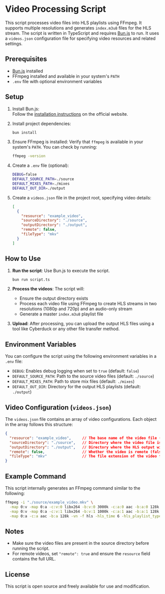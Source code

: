 # Video Processing Script

This script processes video files into HLS playlists using FFmpeg. It supports multiple resolutions and generates `index.m3u8` files for the HLS stream. The script is written in TypeScript and requires [Bun.js](https://bun.sh) to run. It uses a `videos.json` configuration file for specifying video resources and related settings.

## Prerequisites

- [Bun.js](https://bun.sh/) installed
- FFmpeg installed and available in your system's `PATH`
- `.env` file with optional environment variables

## Setup

1. Install Bun.js:  
   Follow the [installation instructions](https://bun.sh/docs/install) on the official website.

2. Install project dependencies:
   ```bash
   bun install
   ```

3. Ensure FFmpeg is installed:
   Verify that `ffmpeg` is available in your system's `PATH`. You can check by running:
   ```bash
   ffmpeg -version
   ```

4. Create a `.env` file (optional):
   ```bash
   DEBUG=false
   DEFAULT_SOURCE_PATH=./source
   DEFAULT_MIXES_PATH=./mixes
   DEFAULT_OUT_DIR=./output
   ```

5. Create a `videos.json` file in the project root, specifying video details:
   ```json
   [
     {
       "resource": "example_video",
       "sourceDirectory": "./source",
       "outputDirectory": "./output",
       "remote": false,
       "fileType": "mkv"
     }
   ]
   ```

## How to Use

1. **Run the script**:
   Use Bun.js to execute the script.
   ```bash
   bun run script.ts
   ```

2. **Process the videos**:
   The script will:
    - Ensure the output directory exists
    - Process each video file using FFmpeg to create HLS streams in two resolutions (1080p and 720p) and an audio-only stream
    - Generate a master `index.m3u8` playlist file

3. **Upload**:
   After processing, you can upload the output HLS files using a tool like Cyberduck or any other file transfer method.

## Environment Variables

You can configure the script using the following environment variables in a `.env` file:

- `DEBUG`: Enables debug logging when set to `true` (default: `false`)
- `DEFAULT_SOURCE_PATH`: Path to the source video files (default: `./source`)
- `DEFAULT_MIXES_PATH`: Path to store mix files (default: `./mixes`)
- `DEFAULT_OUT_DIR`: Directory for the output HLS playlists (default: `./output`)

## Video Configuration (`videos.json`)

The `videos.json` file contains an array of video configurations. Each object in the array follows this structure:

```json
{
  "resource": "example_video",     // The base name of the video file (without extension)
  "sourceDirectory": "./source",   // Directory where the video file is located
  "outputDirectory": "./output",   // Directory where the HLS output will be stored
  "remote": false,                 // Whether the video is remote (false for local files)
  "fileType": "mkv"                // The file extension of the video file
}
```

## Example Command

This script internally generates an FFmpeg command similar to the following:

```bash
ffmpeg -i "./source/example_video.mkv" \
  -map 0:v -map 0:a -c:v:0 libx264 -b:v:0 3000k -c:a:0 aac -b:a:0 128k -s:v:0 1920x1080 -f hls -hls_time 6 -hls_playlist_type vod -hls_segment_filename "./output/1080p_%03d.ts" "./output/1080p.m3u8" \
  -map 0:v -map 0:a -c:v:1 libx264 -b:v:1 1000k -c:a:1 aac -b:a:1 128k -s:v:1 1280x720 -f hls -hls_time 6 -hls_playlist_type vod -hls_segment_filename "./output/720p_%03d.ts" "./output/720p.m3u8" \
  -map 0:a -c:a aac -b:a 128k -vn -f hls -hls_time 6 -hls_playlist_type vod -hls_segment_filename "./output/audio_%03d.ts" "./output/audio.m3u8"
```

## Notes

- Make sure the video files are present in the source directory before running the script.
- For remote videos, set `"remote": true` and ensure the `resource` field contains the full URL.

## License

This script is open source and freely available for use and modification.